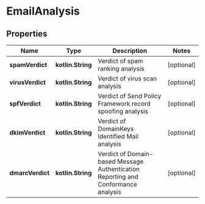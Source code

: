 
# EmailAnalysis

## Properties
Name | Type | Description | Notes
------------ | ------------- | ------------- | -------------
**spamVerdict** | **kotlin.String** | Verdict of spam ranking analysis |  [optional]
**virusVerdict** | **kotlin.String** | Verdict of virus scan analysis |  [optional]
**spfVerdict** | **kotlin.String** | Verdict of Send Policy Framework record spoofing analysis |  [optional]
**dkimVerdict** | **kotlin.String** | Verdict of DomainKeys Identified Mail analysis |  [optional]
**dmarcVerdict** | **kotlin.String** | Verdict of Domain-based Message Authentication Reporting and Conformance analysis |  [optional]



